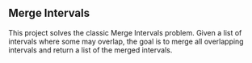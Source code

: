 ## Merge Intervals
This project solves the classic Merge Intervals problem. Given a list of intervals where some may overlap, the goal is to merge all overlapping intervals and return a list of the merged intervals.
